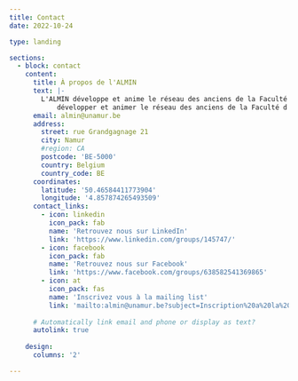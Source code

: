 ```yaml
---
title: Contact
date: 2022-10-24

type: landing

sections:
  - block: contact
    content:
      title: À propos de l'ALMIN
      text: |-
        L'ALMIN développe et anime le réseau des anciens de la Faculté d'Informatique de l'Université de Namur. Ses missions sont les suivantes :
            développer et animer le réseau des anciens de la Faculté d'Informatique dans un esprit de convivialité et de solidarité; créer et entretenir le sentiment d'appartenance à la famille de l'UNamur dans le respect de ses valeurs; promouvoir l'image de la faculté et ses réalisations auprès des anciens et inversement; assurer la solidarité intergénérationelle au sein de la communauté des anciens.
      email: almin@unamur.be
      address:
        street: rue Grandgagnage 21
        city: Namur
        #region: CA
        postcode: 'BE-5000'
        country: Belgium
        country_code: BE
      coordinates:
        latitude: '50.46584411773904'
        longitude: '4.857874265493509'
      contact_links:
        - icon: linkedin
          icon_pack: fab
          name: 'Retrouvez nous sur LinkedIn'
          link: 'https://www.linkedin.com/groups/145747/'
        - icon: facebook
          icon_pack: fab
          name: 'Retrouvez nous sur Facebook'
          link: 'https://www.facebook.com/groups/638582541369865'
        - icon: at
          icon_pack: fas
          name: 'Inscrivez vous à la mailing list'
          link: 'mailto:almin@unamur.be?subject=Inscription%20a%20la%20mailing%20list'
    
      # Automatically link email and phone or display as text?
      autolink: true
    
    design:
      columns: '2'

---
```


